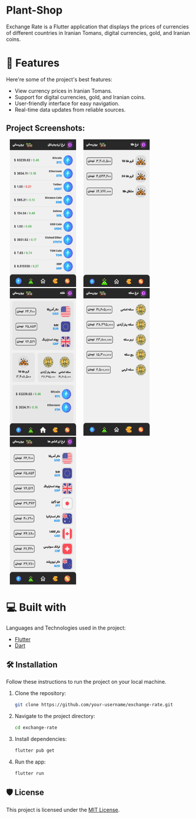 # Plant-Shop

<p id="description">Exchange Rate is a Flutter application that displays the prices of currencies of different countries in Iranian Tomans, digital currencies, gold, and Iranian coins.
</p>

# 🧐 Features

Here're some of the project's best features:

- View currency prices in Iranian Tomans.
- Support for digital currencies, gold, and Iranian coins.
- User-friendly interface for easy navigation.
- Real-time data updates from reliable sources.

<h2>Project Screenshots:</h2>

<img src="https://github.com/Ayminjf/exchange-rate/blob/develop/assets/app-images/crypto-screen.jpg?raw=true" alt="project-screenshot" width="180" height="400/" hspace="10"><img src="https://github.com/Ayminjf/exchange-rate/blob/develop/assets/app-images/gold-screen.jpg?raw=true" alt="project-screenshot" width="180" height="400/" hspace="10"><img src="https://github.com/Ayminjf/exchange-rate/blob/develop/assets/app-images/home-screen.jpg?raw=true" alt="project-screenshot" width="180" height="400/" hspace="10"><img src="https://github.com/Ayminjf/exchange-rate/blob/develop/assets/app-images/coin-screen.jpg?raw=true" alt="project-screenshot" width="180" height="400/" hspace="10"><img src="https://github.com/Ayminjf/exchange-rate/blob/develop/assets/app-images/currency-screen.jpg?raw=true" alt="project-screenshot" width="180" height="400/" hspace="10">

  
  
# 💻 Built with
Languages and Technologies used in the project:
- [Flutter](https://flutter.dev/docs/get-started/install)
- [Dart](https://dart.dev/get-dart)

## 🛠️ Installation

Follow these instructions to run the project on your local machine.

1. Clone the repository:

    ```bash
    git clone https://github.com/your-username/exchange-rate.git
    ```

2. Navigate to the project directory:

    ```bash
    cd exchange-rate
    ```

3. Install dependencies:

    ```bash
    flutter pub get
    ```

4. Run the app:

    ```bash
    flutter run
    ```

## 🛡️ License

This project is licensed under the [MIT License](LICENSE).

